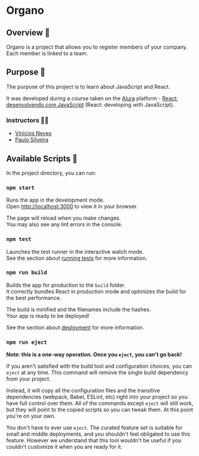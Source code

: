 # Organo

## Overview 👀

Organo is a project that allows you to register members of your company. Each member is linked to a team.

## Purpose 🎯

The purpose of this project is to learn about JavaScript and React.

It was developed during a course taken on the [Alura](https://www.alura.com.br/) platform - [React: desenvolvendo com JavaScript](https://cursos.alura.com.br/course/react-desenvolvendo-javascript) (React: developing with JavaScript).

### Instructors 👨‍🏫

- [Vinicios Neves](https://www.linkedin.com/in/vinny-neves/)
- [Paulo Silveira](https://www.linkedin.com/in/paulosilveira/)

## Available Scripts 📜

In the project directory, you can run:

### `npm start`

Runs the app in the development mode.\
Open [http://localhost:3000](http://localhost:3000) to view it in your browser.

The page will reload when you make changes.\
You may also see any lint errors in the console.

### `npm test`

Launches the test runner in the interactive watch mode.\
See the section about [running tests](https://facebook.github.io/create-react-app/docs/running-tests) for more information.

### `npm run build`

Builds the app for production to the `build` folder.\
It correctly bundles React in production mode and optimizes the build for the best performance.

The build is minified and the filenames include the hashes.\
Your app is ready to be deployed!

See the section about [deployment](https://facebook.github.io/create-react-app/docs/deployment) for more information.

### `npm run eject`

**Note: this is a one-way operation. Once you `eject`, you can't go back!**

If you aren't satisfied with the build tool and configuration choices, you can `eject` at any time. This command will remove the single build dependency from your project.

Instead, it will copy all the configuration files and the transitive dependencies (webpack, Babel, ESLint, etc) right into your project so you have full control over them. All of the commands except `eject` will still work, but they will point to the copied scripts so you can tweak them. At this point you're on your own.

You don't have to ever use `eject`. The curated feature set is suitable for small and middle deployments, and you shouldn't feel obligated to use this feature. However we understand that this tool wouldn't be useful if you couldn't customize it when you are ready for it.